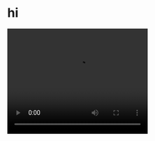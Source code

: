 <h1>hi</h1>
<video width="320" height="240" autoplay src="./image_video/result.mp4" type="video/mp4" />
